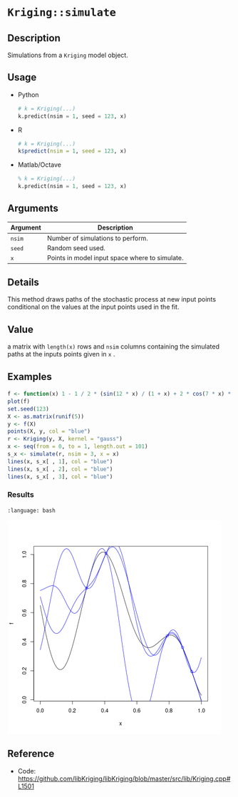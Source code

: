 # `Kriging::simulate`


## Description

Simulations from a `Kriging` model object.


## Usage

* Python
    ```python
    # k = Kriging(...)
    k.predict(nsim = 1, seed = 123, x)
    ```
* R
    ```r
    # k = Kriging(...)
    k$predict(nsim = 1, seed = 123, x)
    ```
* Matlab/Octave
    ```octave
    % k = Kriging(...)
    k.predict(nsim = 1, seed = 123, x)
    ```


## Arguments

Argument      |Description
------------- |----------------
`nsim`     |     Number of simulations to perform.
`seed`     |     Random seed used.
`x`     |     Points in model input space where to simulate.


## Details

This method draws paths of the stochastic process at new input
 points conditional on the values at the input points used in the
 fit.


## Value

a matrix with `length(x)` rows and `nsim` 
 columns containing the simulated paths at the inputs points
 given in `x` .


## Examples

```r
f <- function(x) 1 - 1 / 2 * (sin(12 * x) / (1 + x) + 2 * cos(7 * x) * x^5 + 0.7)
plot(f)
set.seed(123)
X <- as.matrix(runif(5))
y <- f(X)
points(X, y, col = "blue")
r <- Kriging(y, X, kernel = "gauss")
x <- seq(from = 0, to = 1, length.out = 101)
s_x <- simulate(r, nsim = 3, x = x)
lines(x, s_x[ , 1], col = "blue")
lines(x, s_x[ , 2], col = "blue")
lines(x, s_x[ , 3], col = "blue")
```

### Results
```{literalinclude} ../examples/simulate.Kriging.md.Rout
:language: bash
```
![](../examples/simulate.Kriging.md.png)


## Reference

* Code: <https://github.com/libKriging/libKriging/blob/master/src/lib/Kriging.cpp#L1501>


